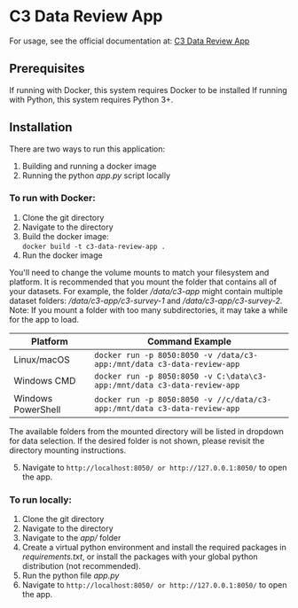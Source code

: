 # C3 Data Review App

For usage, see the official documentation at: [C3 Data Review App](https://github.com/vshie/BR-c3-data-review-app)


## Prerequisites
If running with Docker, this system requires Docker to be installed
If running with Python, this system requires Python 3+.

## Installation

There are two ways to run this application:
1. Building and running a docker image
2. Running the python *app.py* script locally

### To run with Docker: 
1. Clone the git directory
2. Navigate to the directory
3. Build the docker image:  
`docker build -t c3-data-review-app .`
4. Run the docker image  

You'll need to change the volume mounts to match your filesystem and platform. It is recommended that you mount the folder that contains all of your datasets. For example, the folder */data/c3-app* might contain multiple dataset folders: */data/c3-app/c3-survey-1* and */data/c3-app/c3-survey-2*. Note: If you mount a folder with too many subdirectories, it may take a while for the app to load.

  | Platform           | Command Example                                                     |
  | ------------------ | ------------------------------------------------------------------- |
  | Linux/macOS        | `docker run -p 8050:8050 -v /data/c3-app:/mnt/data c3-data-review-app`    |
  | Windows CMD        | `docker run -p 8050:8050 -v C:\data\c3-app:/mnt/data c3-data-review-app`  |
  | Windows PowerShell | `docker run -p 8050:8050 -v //c/data/c3-app:/mnt/data c3-data-review-app` |
    
  The available folders from the mounted directory will be listed in dropdown for data selection. If the desired folder is not shown, please revisit the directory mounting instructions.

5. Navigate to `http://localhost:8050/ or http://127.0.0.1:8050/` to open the app.

### To run locally:
1. Clone the git directory
2. Navigate to the directory
3. Navigate to the *app/* folder
4. Create a virtual python environment and install the required packages in *requirements.txt*, or install the packages with your global python distribution (not recommended).
5. Run the python file *app.py*
6. Navigate to `http://localhost:8050/ or http://127.0.0.1:8050/` to open the app.